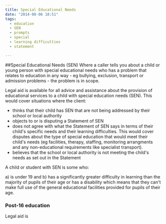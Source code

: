 ```yaml
---
title: Special Educational Needs
date: "2014-08-06 18:51"
tags:
  - education
  - SEN
  - prompts
  - special
  - learning difficulties
  - statement

---
```

##Special Educational Needs (SEN)
Where a caller tells you about a child or young person with special educational needs who has a problem that relates to education in any way - eg bullying, exclusion, transport or admission problems - the problem is in scope.

Legal aid is available for all advice and assistance about the provision of educational services to a child with special education needs (SEN). This would cover situations where the client:

* thinks that their child has SEN that are not being addressed by their school or local authority
* objects to or is disputing a Statement of SEN
* does not agree with what the Statement of SEN says in terms of their child's specific needs and their learning difficulties. This would cover disputes about the type of special education that would meet their child's needs (eg facilities, therapy, staffing, monitoring arrangments and any non-educational requirements like specialist transport). 
* believes that the school or local authority is not meeting the child's needs as set out in the Statement

A child or student with SEN is some who:

a) is under 19 and
b) has a significantly greater difficulty in learning than the majority of pupils of their age or has a disability which means that they can't make full use of the general educational facilities provided for pupils of their age.

### Post-16 education
Legal aid is 


